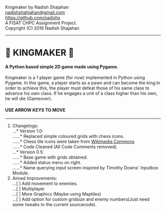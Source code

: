 Kingmaker by Nadish Shajahan  
nadishshahjahan@gmail.com  
https://github.com/nadishs  
A FISAT CHPC Assignment Project.  
Copyright (C) 2016 Nadish Shajahan  
_____
#  :crown: KINGMAKER :crown:
#### A Python based simple 2D game made using Pygame.
Kingmaker is a 1 player game (for now) implemented in Python using Pygame. In this game, a player starts as a pawn and can become the king.In order to achieve this, the player must defeat those of his same class to advance his own class. If he engages a unit of a class higher than his own, he will die (Gameover).  

#### USE ARROW KEYS TO MOVE
_____

1. Changelogs:   
 ...* Version 1.0:  
 ......* Replaced simple coloured grids with chess icons.  
 ......* Chess tile icons were taken from [Wikimedia Commons]( http://commons.wikimedia.org/wiki/File:Chess_tile_pd.png )  
 ......* Code Cleaned (All Code Comments removed).  
 ...* Version 0.5:  
 ......* Base game with grids obtained.  
 ......* Added status menu on right.  
 ......* Name querying input screen inspired by Timothy Downs' Inputbox Module.  
2. Aimed Improvements:   
	...[ ] Add movement to enemies.  
	...[ ] Multiplayer.  
	...[ ] More Graphics (Maybe using Maptiles)  
	...[ ] Add option for custom gridsize and enemy numbers(Just need some tweaks to the current sourcecode).  
